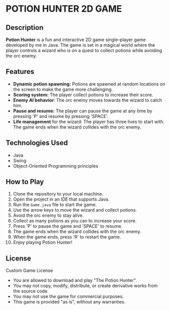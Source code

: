 # POTION HUNTER 2D GAME

## Description

**Potion Hunter** is a fun and interactive 2D game single-player game developed by me in Java. The game is set in a magical world where the player controls a wizard who is on a quest to collect potions while avoiding the orc enemy. 

## Features
- **Dynamic potion spawning:** Potions are spawned at random locations on the screen to make the game more challenging.
- **Scoring system:** The player collect potions to increase their score.
- **Enemy AI behavior**: The orc enemy moves towards the wizard to catch him.
- **Pause and resume:** The player can pause the game at any time by pressing 'P' and resume by pressing 'SPACE'.
- **Life management** for the wizard: The player has three lives to start with. The game ends when the wizard collides with the orc enemy.


## Technologies Used
- Java
- Swing
- Object-Oriented Programming principles

## How to Play
1. Clone the repository to your local machine.
2. Open the project in an IDE that supports Java.
3. Run the `Game.java` file to start the game.
4. Use the arrow keys to move the wizard and collect potions.
5. Avoid the orc enemy to stay alive.
6. Collect as many potions as you can to increase your score.
7. Press 'P' to pause the game and 'SPACE' to resume.
8. The game ends when the wizard collides with the orc enemy.
9. When the game ends, press 'R' to restart the game.
10. Enjoy playing Potion Hunter!

## License
Custom Game License
- You are allowed to download and play "The Potion Hunter".
- You may not copy, modify, distribute, or create derivative works from the source code.
- You may not use the game for commercial purposes.
- This game is provided "as is", without any warranties.
